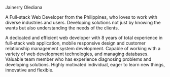 Jainerry Olediana

A Full-stack Web Developer from the Philippines, who loves to work with diverse industries and users. Developing solutions not just by knowing the wants but also understanding the needs of the clients.

A dedicated and efficient web developer with 8 years of total experience in full-stack web application, mobile responsive design and customer relationship management system development. Capable of working with a variety of web development technologies, and managing databases. Valuable team member who has experience diagnosing problems and developing solutions. Highly motivated individual, eager to learn new things, innovative and flexible.